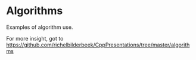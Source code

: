# Algorithms

Examples of algorithm use.

For more insight, got to https://github.com/richelbilderbeek/CppPresentations/tree/master/algorithms
